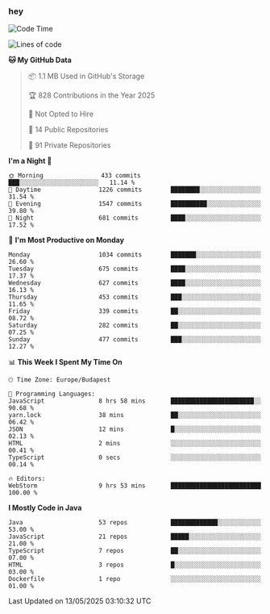 ### hey

<!--START_SECTION:waka-->
![Code Time](http://img.shields.io/badge/Code%20Time-1%2C205%20hrs%2017%20mins-blue)

![Lines of code](https://img.shields.io/badge/From%20Hello%20World%20I%27ve%20Written-3.6%20million%20lines%20of%20code-blue)

**🐱 My GitHub Data** 

> 📦 1.1 MB Used in GitHub's Storage 
 > 
> 🏆 828 Contributions in the Year 2025
 > 
> 🚫 Not Opted to Hire
 > 
> 📜 14 Public Repositories 
 > 
> 🔑 91 Private Repositories 
 > 
**I'm a Night 🦉** 

```text
🌞 Morning                433 commits         ███░░░░░░░░░░░░░░░░░░░░░░   11.14 % 
🌆 Daytime                1226 commits        ████████░░░░░░░░░░░░░░░░░   31.54 % 
🌃 Evening                1547 commits        ██████████░░░░░░░░░░░░░░░   39.80 % 
🌙 Night                  681 commits         ████░░░░░░░░░░░░░░░░░░░░░   17.52 % 
```
📅 **I'm Most Productive on Monday** 

```text
Monday                   1034 commits        ███████░░░░░░░░░░░░░░░░░░   26.60 % 
Tuesday                  675 commits         ████░░░░░░░░░░░░░░░░░░░░░   17.37 % 
Wednesday                627 commits         ████░░░░░░░░░░░░░░░░░░░░░   16.13 % 
Thursday                 453 commits         ███░░░░░░░░░░░░░░░░░░░░░░   11.65 % 
Friday                   339 commits         ██░░░░░░░░░░░░░░░░░░░░░░░   08.72 % 
Saturday                 282 commits         ██░░░░░░░░░░░░░░░░░░░░░░░   07.25 % 
Sunday                   477 commits         ███░░░░░░░░░░░░░░░░░░░░░░   12.27 % 
```


📊 **This Week I Spent My Time On** 

```text
🕑︎ Time Zone: Europe/Budapest

💬 Programming Languages: 
JavaScript               8 hrs 58 mins       ███████████████████████░░   90.68 % 
yarn.lock                38 mins             ██░░░░░░░░░░░░░░░░░░░░░░░   06.42 % 
JSON                     12 mins             █░░░░░░░░░░░░░░░░░░░░░░░░   02.13 % 
HTML                     2 mins              ░░░░░░░░░░░░░░░░░░░░░░░░░   00.41 % 
TypeScript               0 secs              ░░░░░░░░░░░░░░░░░░░░░░░░░   00.14 % 

🔥 Editors: 
WebStorm                 9 hrs 53 mins       █████████████████████████   100.00 % 
```

**I Mostly Code in Java** 

```text
Java                     53 repos            █████████████░░░░░░░░░░░░   53.00 % 
JavaScript               21 repos            █████░░░░░░░░░░░░░░░░░░░░   21.00 % 
TypeScript               7 repos             ██░░░░░░░░░░░░░░░░░░░░░░░   07.00 % 
HTML                     3 repos             █░░░░░░░░░░░░░░░░░░░░░░░░   03.00 % 
Dockerfile               1 repo              ░░░░░░░░░░░░░░░░░░░░░░░░░   01.00 % 
```




 Last Updated on 13/05/2025 03:10:32 UTC
<!--END_SECTION:waka-->

